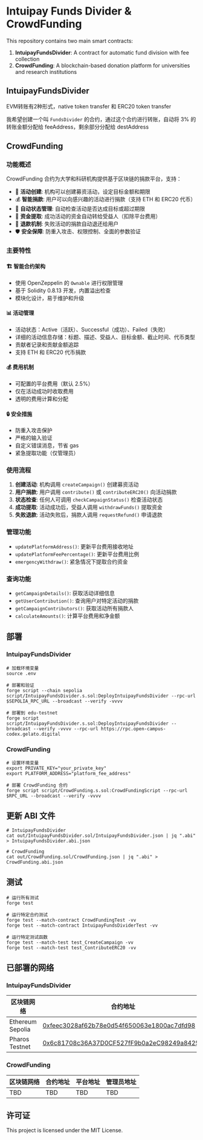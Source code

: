 # Intuipay Funds Divider & CrowdFunding

This repository contains two main smart contracts:

1. **IntuipayFundsDivider**: A contract for automatic fund division with fee collection
2. **CrowdFunding**: A blockchain-based donation platform for universities and research institutions

## IntuipayFundsDivider

EVM转账有2种形式，native token transfer 和 ERC20 token transfer

我希望创建一个叫 `FundsDivider` 的合约，通过这个合约进行转账，自动将 3% 的转账金额分配给 feeAddress，剩余部分分配给 destAddress

## CrowdFunding

### 功能概述

CrowdFunding 合约为大学和科研机构提供基于区块链的捐款平台，支持：

- 🎯 **活动创建**: 机构可以创建募资活动，设定目标金额和期限
- 💰 **智能捐款**: 用户可以向感兴趣的活动进行捐款（支持 ETH 和 ERC20 代币）
- 🔄 **自动状态管理**: 自动检查活动是否达成目标或超过期限
- 💸 **资金提取**: 成功活动的资金自动转给受益人（扣除平台费用）
- 🔄 **退款机制**: 失败活动的捐款自动退还给用户
- 🛡️ **安全保障**: 防重入攻击、权限控制、全面的参数验证

### 主要特性

#### 🏗️ 智能合约架构
- 使用 OpenZeppelin 的 `Ownable` 进行权限管理
- 基于 Solidity 0.8.13 开发，内置溢出检查
- 模块化设计，易于维护和升级

#### 📊 活动管理
- 活动状态：Active（活跃）、Successful（成功）、Failed（失败）
- 详细的活动信息存储：标题、描述、受益人、目标金额、截止时间、代币类型
- 贡献者记录和贡献金额追踪
- 支持 ETH 和 ERC20 代币捐款

#### 💰 费用机制
- 可配置的平台费用（默认 2.5%）
- 仅在活动成功时收取费用
- 透明的费用计算和分配

#### 🔒 安全措施
- 防重入攻击保护
- 严格的输入验证
- 自定义错误消息，节省 gas
- 紧急提取功能（仅管理员）

### 使用流程

1. **创建活动**: 机构调用 `createCampaign()` 创建募资活动
2. **用户捐款**: 用户调用 `contribute()` 或 `contributeERC20()` 向活动捐款
3. **状态检查**: 任何人可调用 `checkCampaignStatus()` 检查活动状态
4. **成功提取**: 活动成功后，受益人调用 `withdrawFunds()` 提取资金
5. **失败退款**: 活动失败后，捐款人调用 `requestRefund()` 申请退款

### 管理功能

- `updatePlatformAddress()`: 更新平台费用接收地址
- `updatePlatformFeePercentage()`: 更新平台费用比例
- `emergencyWithdraw()`: 紧急情况下提取合约资金

### 查询功能

- `getCampaignDetails()`: 获取活动详细信息
- `getUserContribution()`: 查询用户对特定活动的捐款
- `getCampaignContributors()`: 获取活动所有捐款人
- `calculateAmounts()`: 计算平台费用和净金额

## 部署

### IntuipayFundsDivider

```shell
# 加载环境变量
source .env

# 部署和验证
forge script --chain sepolia script/IntuipayFundsDivider.s.sol:DeployIntuipayFundsDivider --rpc-url $SEPOLIA_RPC_URL --broadcast --verify -vvvv

# 部署到 edu-testnet
forge script script/IntuipayFundsDivider.s.sol:DeployIntuipayFundsDivider --broadcast --verify -vvvv --rpc-url https://rpc.open-campus-codex.gelato.digital
```

### CrowdFunding

```shell
# 设置环境变量
export PRIVATE_KEY="your_private_key"
export PLATFORM_ADDRESS="platform_fee_address"

# 部署 CrowdFunding 合约
forge script script/CrowdFunding.s.sol:CrowdFundingScript --rpc-url $RPC_URL --broadcast --verify -vvvv
```

## 更新 ABI 文件

```shell
# IntuipayFundsDivider
cat out/IntuipayFundsDivider.sol/IntuipayFundsDivider.json | jq ".abi" > IntuipayFundsDivider.abi.json

# CrowdFunding
cat out/CrowdFunding.sol/CrowdFunding.json | jq ".abi" > CrowdFunding.abi.json
```

## 测试

```shell
# 运行所有测试
forge test

# 运行特定合约测试
forge test --match-contract CrowdFundingTest -vv
forge test --match-contract IntuipayFundsDividerTest -vv

# 运行特定测试函数
forge test --match-test test_CreateCampaign -vv
forge test --match-test test_ContributeERC20 -vv
```

## 已部署的网络

### IntuipayFundsDivider

| 区块链网络 | 合约地址 | 手续费地址 | 管理员地址 |
| --- | --- | --- | --- |
| Ethereum Sepolia | [0xfeec3028af62b78e0d54f650063e1800ac7dfd98](https://sepolia.etherscan.io/address/0xfeec3028af62b78e0d54f650063e1800ac7dfd98) | 0x720aC46FdB6da28FA751bc60AfB8094290c2B4b7 | 0x7e727520B29773e7F23a8665649197aAf064CeF1 |
| Pharos Testnet | [0x6c81708c36A37D0CF527fF9b0a2eC98249a84257](https://testnet.pharosscan.xyz/address/0x6c81708c36a37d0cf527ff9b0a2ec98249a84257) | 0x6c81708c36a37d0cf527ff9b0a2ec98249a84257 |

### CrowdFunding

| 区块链网络 | 合约地址 | 平台地址 | 管理员地址 |
| --- | --- | --- | --- |
| TBD | TBD | TBD | TBD |

## 许可证

This project is licensed under the MIT License.
